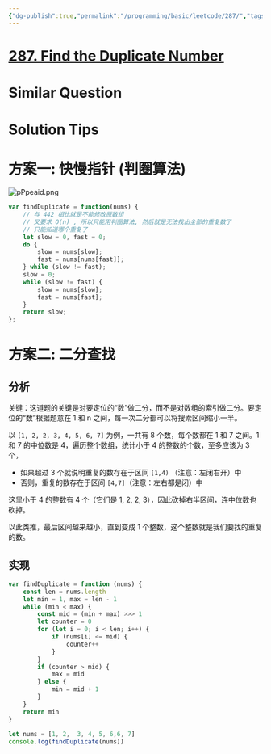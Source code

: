 ```yaml
---
{"dg-publish":true,"permalink":"/programming/basic/leetcode/287/","tags":["leetcode/hash-table","leetcode/space/in-place","leetcode/array/natural-array","leetcode/pointer/fast-slow/circle","leetcode/binary-search","leetcode/unsolved"]}
---
```



# [287. Find the Duplicate Number](https://leetcode.cn/problems/find-the-duplicate-number/)

# Similar Question

# Solution Tips

# 方案一: 快慢指针 (判圈算法)

![pPpeaid.png](https://s1.ax1x.com/2023/07/30/pPpeaid.png)

```js
var findDuplicate = function(nums) {
	// 与 442 相比就是不能修改原数组
	// 又要求 O(n) , 所以只能用判圈算法, 然后就是无法找出全部的重复数了
	// 只能知道哪个重复了
    let slow = 0, fast = 0;
    do {
        slow = nums[slow];
        fast = nums[nums[fast]];
    } while (slow != fast);
    slow = 0;
    while (slow != fast) {
        slow = nums[slow];
        fast = nums[fast];
    }
    return slow;
};
```

# 方案二: 二分查找

## 分析

关键：这道题的关键是对要定位的“数”做二分，而不是对数组的索引做二分。要定位的“数”根据题意在 1 和 n 之间，每一次二分都可以将搜索区间缩小一半。

以 `[1, 2, 2, 3, 4, 5, 6, 7]` 为例，一共有 8 个数，每个数都在 1 和 7 之间。1 和 7 的中位数是 4，遍历整个数组，统计小于 4 的整数的个数，至多应该为 3 个，

+ 如果超过 3 个就说明重复的数存在于区间 `[1,4)` （注意：左闭右开）中
+ 否则，重复的数存在于区间 `[4,7]`（注意：左右都是闭）中

这里小于 4 的整数有 4 个（它们是 1, 2, 2, 3），因此砍掉右半区间，连中位数也砍掉。

以此类推，最后区间越来越小，直到变成 1 个整数，这个整数就是我们要找的重复的数。

## 实现

```js
var findDuplicate = function (nums) {
    const len = nums.length
    let min = 1, max = len - 1
    while (min < max) {
        const mid = (min + max) >>> 1
        let counter = 0
        for (let i = 0; i < len; i++) {
            if (nums[i] <= mid) {
                counter++
            }
        }
        if (counter > mid) {
            max = mid
        } else {
            min = mid + 1
        }
    }
    return min
}
  
let nums = [1, 2,  3, 4, 5, 6,6, 7]
console.log(findDuplicate(nums))
```
